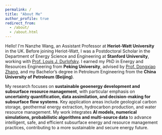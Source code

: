 ```yaml
---
permalink: /
title: "About Me"
author_profile: true
redirect_from: 
  - /about/
  - /about.html
---
```


Hello! I'm Nanzhe Wang, an Assistant Professor at **Heriot-Watt University** in the UK. Before joining Heriot-Watt, I was a Postdoctoral Scholar in the Department of Energy Science and Engineering at **Stanford University**, working with [Prof. Louis J. Durlofsky](https://profiles.stanford.edu/louis-durlofsky). I earned my PhD in Energy and Resources Engineering from **Peking University**, advised by [Prof. Dongxiao Zhang](https://www.coe.pku.edu.cn/teaching/academician/10475.html), and my Bachelor’s degree in Petroleum Engineering from the **China University of Petroleum (Beijing)**.

My research focuses on **sustainable geoenergy development and subsurface resource management**, with particular emphasis on **uncertainty quantification, data assimilation, and decision-making for subsurface flow systems**. Key application areas include geological carbon storage, geothermal energy extraction, hydrocarbon production, and water resource management. My work integrates **AI models, numerical simulations, probabilistic algorithms and multi-source data** to advance intelligent, safe, and efficient subsurface energy and resource management practices, contributing to a more sustainable and secure energy future.


<!--

More info about configuring Academic Pages can be found in [the guide](https://academicpages.github.io/markdown/), the [growing wiki](https://github.com/academicpages/academicpages.github.io/wiki), and you can always [ask a question on GitHub](https://github.com/academicpages/academicpages.github.io/discussions). The [guides for the Minimal Mistakes theme](https://mmistakes.github.io/minimal-mistakes/docs/configuration/) (which this theme was forked from) might also be helpful.

-->
